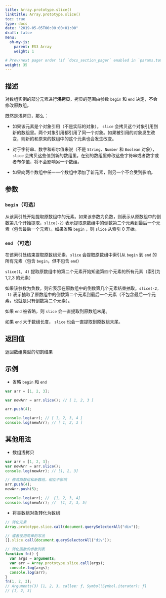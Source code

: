 ```yaml
---
title: Array.prototype.slice()
linktitle: Array.prototype.slice()
toc: true
type: docs
date: "2019-05-05T00:00:00+01:00"
draft: false
menu:
  oh-my-js:
    parent: ES3 Array
    weight: 1

# Prev/next pager order (if `docs_section_pager` enabled in `params.toml`)
weight: 35
---
```


## 描述

对数组实例的部分元素进行**浅拷贝**，拷贝的范围由参数 `begin` 和 `end` 决定，不会修改原数组。

既然是浅拷贝，那么：

- 如果该元素是个对象引用（不是实际的对象）， `slice` 会拷贝这个对象引用到新的数组里。两个对象引用都引用了同一个对象。如果被引用的对象发生改变，则新的和原来的数组中的这个元素也会发生改变。

- 对于字符串、数字和布尔值来说（不是 `String`、`Number` 和 `Boolean` 对象），`slice` 会拷贝这些值到新的数组里。在别的数组里修改这些字符串或者数字或者布尔值，将不会影响另一个数组。

- 如果向两个数组中任一一个数组中添加了新元素，则另一个不会受到影响。

## 参数

### `begin`（可选）

从该索引处开始提取原数组中的元素。如果该参数为负数，则表示从原数组中的倒数第几个开始提取，`slice(-2)` 表示提取原数组中的倒数第二个元素到最后一个元素（包含最后一个元素）。如果省略 `begin` ，则 `slice` 从索引 0 开始。

### `end` （可选）

在该索引处结束提取原数组元素，`slice` 会提取原数组中索引从 `begin` 到 `end` 的所有元素（包含 `begin`，但不包含 `end`）

`slice(1, 4)` 提取原数组中的第二个元素开始知道第四个元素的所有元素（索引为 1,2,3 的元素）

如果该参数为负数，则它表示在原数组中的倒数第几个元素结束抽取。`slice(-2, -1)` 表示抽取了原数组中的倒数第二个元素到最后一个元素（不包含最后一个元素，也就是只有倒数第二个元素）。

如果 `end` 被省略，则 `slice` 会一直提取到原数组末尾。

如果 `end` 大于数组长度， `slice` 也会一直提取到原数组末尾。

## 返回值

返回数组类型的切割结果


## 示例

- 省略 `begin` 和 `end`

```js
var arr = [1, 2, 3];

var newArr = arr.slice(); // [ 1, 2, 3 ]

arr.push(4);

console.log(arr); // [ 1, 2, 3, 4 ]
console.log(newArr); // [ 1, 2, 3 ]
```

## 其他用法

- 数组浅拷贝

```js
var arr = [1, 2, 3];
var newArr = arr.slice();
console.log(newArr); // [1, 2, 3]

// 修改原数组和新数组，相互不影响
arr.push(4);
newArr.push(5);

console.log(arr); //  [1, 2, 3, 4]
console.log(newArr); //  [1, 2, 3, 5]
```

- 将类数组对象转化为数组

```js
// 转化元素
Array.prototype.slice.call(document.querySelectorAll("div"));

// 或者使用简单的写法
[].slice.call(document.querySelectorAll("div"));

// 转化函数的参数列表
function fn() {
  var args = arguments;
  var arr = Array.prototype.slice.call(args);
  console.log(args);
  console.log(arr);
}
fn(1, 2, 3);
// Arguments(3) [1, 2, 3, callee: ƒ, Symbol(Symbol.iterator): ƒ]
// [1, 2, 3]
```
